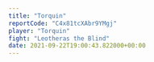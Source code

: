 ```yaml
---
title: "Torquin"
reportCode: "C4x81tcXAbr9YMgj"
player: "Torquin"
fight: "Leotheras the Blind"
date: 2021-09-22T19:00:43.822000+00:00
---
```

